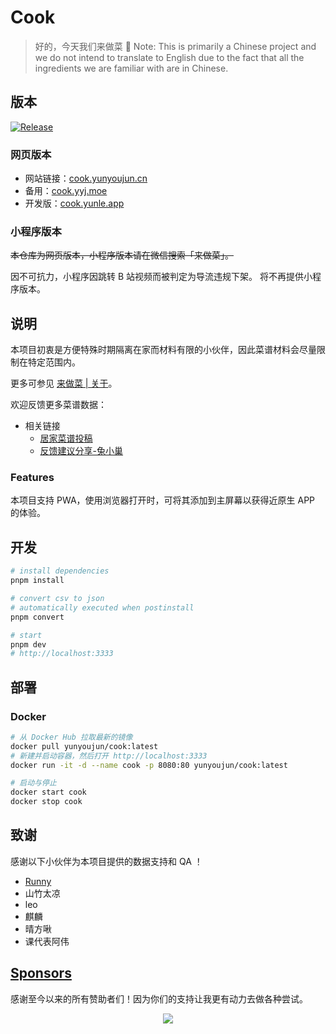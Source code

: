 # Cook

> 好的，今天我们来做菜 🥬
> Note: This is primarily a Chinese project and we do not intend to translate to English due to the fact that all the ingredients we are familiar with are in Chinese.

## 版本

[![Release](https://github.com/YunYouJun/cook/actions/workflows/release.yml/badge.svg)](https://github.com/YunYouJun/cook/actions/workflows/release.yml)

### 网页版本

- 网站链接：[cook.yunyoujun.cn](https://cook.yunyoujun.cn)
- 备用：[cook.yyj.moe](https://cook.yyj.moe)
- 开发版：[cook.yunle.app](https://cook.yunle.app)

### 小程序版本

~~本仓库为网页版本，小程序版本请在微信搜索「来做菜」。~~

因不可抗力，小程序因跳转 B 站视频而被判定为导流违规下架。
将不再提供小程序版本。

<!-- ![微信小程序版本](./public/search-cook.png) -->

## 说明

本项目初衷是方便特殊时期隔离在家而材料有限的小伙伴，因此菜谱材料会尽量限制在特定范围内。

更多可参见 [来做菜 | 关于](https://cook.yunyoujun.cn/about)。

欢迎反馈更多菜谱数据：

- 相关链接
  - [居家菜谱投稿](https://docs.qq.com/form/page/DWk9GWW9oTmlXZU9V)
  - [反馈建议分享-兔小巢](https://support.qq.com/products/507827)

### Features

本项目支持 PWA，使用浏览器打开时，可将其添加到主屏幕以获得近原生 APP 的体验。

## 开发

```bash
# install dependencies
pnpm install

# convert csv to json
# automatically executed when postinstall
pnpm convert

# start
pnpm dev
# http://localhost:3333
```

## 部署

### Docker

```bash
# 从 Docker Hub 拉取最新的镜像
docker pull yunyoujun/cook:latest
# 新建并启动容器，然后打开 http://localhost:3333
docker run -it -d --name cook -p 8080:80 yunyoujun/cook:latest

# 启动与停止
docker start cook
docker stop cook
```

## 致谢

感谢以下小伙伴为本项目提供的数据支持和 QA ！

- [Runny](https://weibo.com/runny)
- 山竹太凉
- leo
- 麒麟
- 晴方啾
- 课代表阿伟

## [Sponsors](https://sponsors.yunyoujun.cn)

感谢至今以来的所有赞助者们！因为你们的支持让我更有动力去做各种尝试。

<p align="center">
  <a href="https://cdn.jsdelivr.net/gh/YunYouJun/sponsors/public/sponsors.svg">
    <img src='https://cdn.jsdelivr.net/gh/YunYouJun/sponsors/public/sponsors.svg'/>
  </a>
</p>
